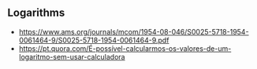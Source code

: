 ## Logarithms
- https://www.ams.org/journals/mcom/1954-08-046/S0025-5718-1954-0061464-9/S0025-5718-1954-0061464-9.pdf
- https://pt.quora.com/É-possível-calcularmos-os-valores-de-um-logaritmo-sem-usar-calculadora
